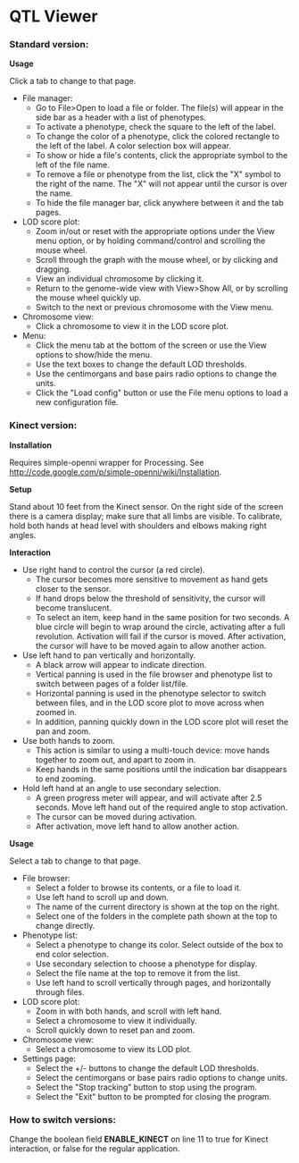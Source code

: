 # QTL Viewer

### Standard version:

**Usage**

Click a tab to change to that page.

* File manager:
  * Go to File>Open to load a file or folder. The file(s) will appear in the side bar as a header with a list of phenotypes.
  * To activate a phenotype, check the square to the left of the label.
  * To change the color of a phenotype, click the colored rectangle to the left of the label. A color selection box will appear.
  * To show or hide a file's contents, click the appropriate symbol to the left of the file name.
  * To remove a file or phenotype from the list, click the "X" symbol to the right of the name. The "X" will not appear until the cursor is over the name.
  * To hide the file manager bar, click anywhere between it and the tab pages.
* LOD score plot:
  * Zoom in/out or reset with the appropriate options under the View menu option, or by holding command/control and scrolling the mouse wheel.
  * Scroll through the graph with the mouse wheel, or by clicking and dragging.
  * View an individual chromosome by clicking it.
  * Return to the genome-wide view with View>Show All, or by scrolling the mouse wheel quickly up.
  * Switch to the next or previous chromosome with the View menu.
* Chromosome view:
  * Click a chromosome to view it in the LOD score plot.
* Menu:
  * Click the menu tab at the bottom of the screen or use the View options to show/hide the menu.
  * Use the text boxes to change the default LOD thresholds.
  * Use the centimorgans and base pairs radio options to change the units.
  * Click the "Load config" button or use the File menu options to load a new configuration file.

### Kinect version:

**Installation**

Requires simple-openni wrapper for Processing. See <http://code.google.com/p/simple-openni/wiki/Installation>.  

**Setup**

Stand about 10 feet from the Kinect sensor. On the right side of the screen there is a camera display; make sure that all limbs are visible. To calibrate, hold both hands at head level with shoulders and elbows making right angles.  

**Interaction**

* Use right hand to control the cursor (a red circle).
  * The cursor becomes more sensitive to movement as hand gets closer to the sensor.
  * If hand drops below the threshold of sensitivity, the cursor will become translucent.
  * To select an item, keep hand in the same position for two seconds. A blue circle will begin to wrap around the circle, activating after a full revolution. Activation will fail if the cursor is moved. After activation, the cursor will have to be moved again to allow another action.
* Use left hand to pan vertically and horizontally.
  * A black arrow will appear to indicate direction.
  * Vertical panning is used in the file browser and phenotype list to switch between pages of a folder list/file.
  * Horizontal panning is used in the phenotype selector to switch between files, and in the LOD score plot to move across when zoomed in.
  * In addition, panning quickly down in the LOD score plot will reset the pan and zoom.
* Use both hands to zoom.
  * This action is similar to using a multi-touch device: move hands together to zoom out, and apart to zoom in.
  * Keep hands in the same positions until the indication bar disappears to end zooming.
* Hold left hand at an angle to use secondary selection.
  * A green progress meter will appear, and will activate after 2.5 seconds. Move left hand out of the required angle to stop activation.
  * The cursor can be moved during activation.
  * After activation, move left hand to allow another action.

**Usage**

Select a tab to change to that page.

* File browser:
  * Select a folder to browse its contents, or a file to load it.
  * Use left hand to scroll up and down.
  * The name of the current directory is shown at the top on the right.
  * Select one of the folders in the complete path shown at the top to change directly.
* Phenotype list:
  * Select a phenotype to change its color. Select outside of the box to end color selection.
  * Use secondary selection to choose a phenotype for display.
  * Select the file name at the top to remove it from the list.
  * Use left hand to scroll vertically through pages, and horizontally through files.
* LOD score plot:
  * Zoom in with both hands, and scroll with left hand.
  * Select a chromosome to view it individually.
  * Scroll quickly down to reset pan and zoom.
* Chromosome view:
  * Select a chromosome to view its LOD plot.
* Settings page:
  * Select the +/- buttons to change the default LOD thresholds.
  * Select the centimorgans or base pairs radio options to change units.
  * Select the "Stop tracking" button to stop using the program.
  * Select the "Exit" button to be prompted for closing the program.

### How to switch versions:

Change the boolean field **ENABLE_KINECT** on line 11 to true for Kinect interaction, or false for the regular application.
